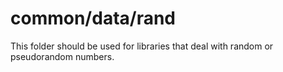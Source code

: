 # common/data/rand

This folder should be used for libraries that deal with random or pseudorandom
numbers.
